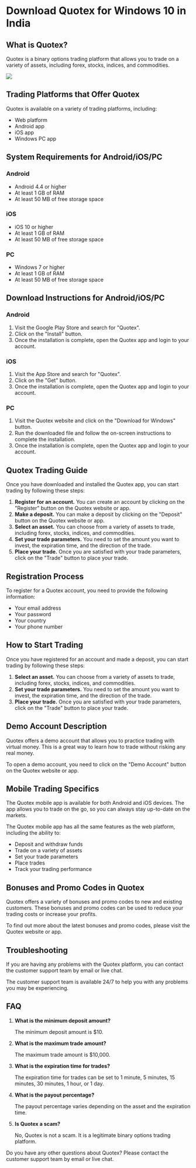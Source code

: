 # Download Quotex for Windows 10 in India

## What is Quotex?

Quotex is a binary options trading platform that allows you to trade on
a variety of assets, including forex, stocks, indices, and commodities.

[![](https://static.quotex.io/files/5_en/300_250.jpg)](https://traff.sbs/brokerqxsignupf)

## Trading Platforms that Offer Quotex

Quotex is available on a variety of trading platforms, including:

-   Web platform
-   Android app
-   iOS app
-   Windows PC app

## System Requirements for Android/iOS/PC

### Android

-   Android 4.4 or higher
-   At least 1 GB of RAM
-   At least 50 MB of free storage space

### iOS

-   iOS 10 or higher
-   At least 1 GB of RAM
-   At least 50 MB of free storage space

### PC

-   Windows 7 or higher
-   At least 1 GB of RAM
-   At least 50 MB of free storage space

## Download Instructions for Android/iOS/PC

### Android

1.  Visit the Google Play Store and search for "Quotex".
2.  Click on the "Install" button.
3.  Once the installation is complete, open the Quotex app and login to
    your account.

### iOS

1.  Visit the App Store and search for "Quotex".
2.  Click on the "Get" button.
3.  Once the installation is complete, open the Quotex app and login to
    your account.

### PC

1.  Visit the Quotex website and click on the "Download for
    Windows" button.
2.  Run the downloaded file and follow the on-screen instructions to
    complete the installation.
3.  Once the installation is complete, open the Quotex app and login to
    your account.

## Quotex Trading Guide

Once you have downloaded and installed the Quotex app, you can start
trading by following these steps:

1.  **Register for an account.** You can create an account by clicking
    on the "Register" button on the Quotex website or app.
2.  **Make a deposit.** You can make a deposit by clicking on the
    "Deposit" button on the Quotex website or app.
3.  **Select an asset.** You can choose from a variety of assets to
    trade, including forex, stocks, indices, and commodities.
4.  **Set your trade parameters.** You need to set the amount you want
    to invest, the expiration time, and the direction of the trade.
5.  **Place your trade.** Once you are satisfied with your trade
    parameters, click on the "Trade" button to place your trade.

## Registration Process

To register for a Quotex account, you need to provide the following
information:

-   Your email address
-   Your password
-   Your country
-   Your phone number

## How to Start Trading

Once you have registered for an account and made a deposit, you can
start trading by following these steps:

1.  **Select an asset.** You can choose from a variety of assets to
    trade, including forex, stocks, indices, and commodities.
2.  **Set your trade parameters.** You need to set the amount you want
    to invest, the expiration time, and the direction of the trade.
3.  **Place your trade.** Once you are satisfied with your trade
    parameters, click on the "Trade" button to place your trade.

## Demo Account Description

Quotex offers a demo account that allows you to practice trading with
virtual money. This is a great way to learn how to trade without risking
any real money.

To open a demo account, you need to click on the "Demo Account"
button on the Quotex website or app.

## Mobile Trading Specifics

The Quotex mobile app is available for both Android and iOS devices. The
app allows you to trade on the go, so you can always stay up-to-date on
the markets.

The Quotex mobile app has all the same features as the web platform,
including the ability to:

-   Deposit and withdraw funds
-   Trade on a variety of assets
-   Set your trade parameters
-   Place trades
-   Track your trading performance

## Bonuses and Promo Codes in Quotex

Quotex offers a variety of bonuses and promo codes to new and existing
customers. These bonuses and promo codes can be used to reduce your
trading costs or increase your profits.

To find out more about the latest bonuses and promo codes, please visit
the Quotex website or app.

## Troubleshooting

If you are having any problems with the Quotex platform, you can contact
the customer support team by email or live chat.

The customer support team is available 24/7 to help you with any
problems you may be experiencing.

## FAQ

1.  **What is the minimum deposit amount?**

    The minimum deposit amount is \$10.

2.  **What is the maximum trade amount?**

    The maximum trade amount is \$10,000.

3.  **What is the expiration time for trades?**

    The expiration time for trades can be set to 1 minute, 5 minutes, 15
    minutes, 30 minutes, 1 hour, or 1 day.

4.  **What is the payout percentage?**

    The payout percentage varies depending on the asset and the
    expiration time.

5.  **Is Quotex a scam?**

    No, Quotex is not a scam. It is a legitimate binary options trading
    platform.

Do you have any other questions about Quotex? Please contact the
customer support team by email or live chat.

